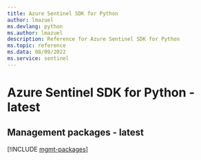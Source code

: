 ```yaml
---
title: Azure Sentinel SDK for Python
author: lmazuel
ms.devlang: python
ms.author: lmazuel
description: Reference for Azure Sentinel SDK for Python
ms.topic: reference
ms.data: 08/09/2022
ms.service: sentinel
---
```

# Azure Sentinel SDK for Python - latest

## Management packages - latest
[!INCLUDE [mgmt-packages](sentinel-mgmt-index.md)]